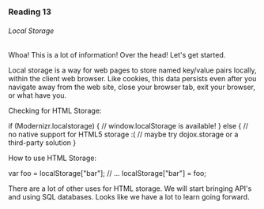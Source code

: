 ### Reading 13

###### Local Storage

Whoa! This is a lot of information! Over the head! Let's get started.

Local storage is a way for web pages to store named key/value pairs locally, within the client web browser. Like cookies, this data persists even after you navigate away from the web site, close your browser tab, exit your browser, or what have you.


Checking for HTML Storage:

if (Modernizr.localstorage) { // window.localStorage is available! } else { // no native support for HTML5 storage :( // maybe try dojox.storage or a third-party solution }

 

How to use HTML Storage:

var foo = localStorage["bar"];
// ...
localStorage["bar"] = foo;


There are a lot of other uses for HTML storage. We will start bringing API's and using SQL databases. Looks like 
we have a lot to learn going forward.
